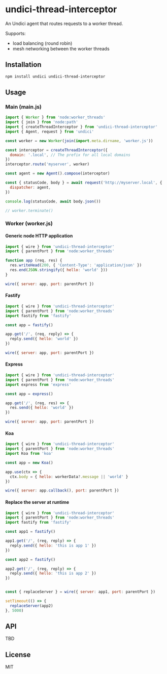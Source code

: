 # undici-thread-interceptor

An Undici agent that routes requests to a worker thread.

Supports:

* load balancing (round robin)
* mesh networking between the worker threads

## Installation

```bash
npm install undici undici-thread-interceptor
```

## Usage

### Main (main.js)

```javascript
import { Worker } from 'node:worker_threads'
import { join } from 'node:path'
import { createThreadInterceptor } from 'undici-thread-interceptor'
import { Agent, request } from 'undici'

const worker = new Worker(join(import.meta.dirname, 'worker.js'))

const interceptor = createThreadInterceptor({
  domain: '.local', // The prefix for all local domains
})
interceptor.route('myserver', worker)

const agent = new Agent().compose(interceptor)

const { statusCode, body } = await request('http://myserver.local', {
  dispatcher: agent,
})

console.log(statusCode, await body.json())

// worker.terminate()
```

### Worker (worker.js)

#### Generic node HTTP application

```javascript
import { wire } from 'undici-thread-interceptor'
import { parentPort } from 'node:worker_threads'

function app (req, res) {
  res.writeHead(200, { 'Content-Type': 'application/json' })
  res.end(JSON.stringify({ hello: 'world' }))
}

wire({ server: app, port: parentPort })
```

#### Fastify

```javascript
import { wire } from 'undici-thread-interceptor'
import { parentPort } from 'node:worker_threads'
import fastify from 'fastify'

const app = fastify()

app.get('/', (req, reply) => {
  reply.send({ hello: 'world' })
})

wire({ server: app, port: parentPort })
```

#### Express

```javascript
import { wire } from 'undici-thread-interceptor'
import { parentPort } from 'node:worker_threads'
import express from 'express'

const app = express()

app.get('/', (req, res) => {
  res.send({ hello: 'world' })
})

wire({ server: app, port: parentPort })
```

#### Koa

```javascript
import { wire } from 'undici-thread-interceptor'
import { parentPort } from 'node:worker_threads'
import Koa from 'koa'

const app = new Koa()

app.use(ctx => {
  ctx.body = { hello: workerData?.message || 'world' }
})

wire({ server: app.callback(), port: parentPort })
```

#### Replace the server at runtime

```javascript
import { wire } from 'undici-thread-interceptor'
import { parentPort } from 'node:worker_threads'
import fastify from 'fastify'

const app1 = fastify()

app1.get('/', (req, reply) => {
  reply.send({ hello: 'this is app 1' })
})

const app2 = fastify()

app2.get('/', (req, reply) => {
  reply.send({ hello: 'this is app 2' })
})


const { replaceServer } = wire({ server: app1, port: parentPort })

setTimeout(() => {
  replaceServer(app2)
}, 5000)

```


## API

TBD

## License

MIT
